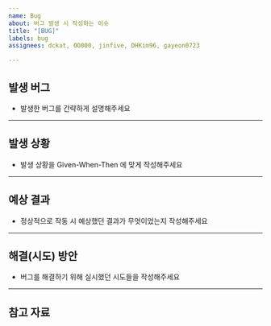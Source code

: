 ```yaml
---
name: Bug
about: 버그 발생 시 작성하는 이슈
title: "[BUG]"
labels: bug
assignees: dckat, 0O000, jinfive, DHKim96, gayeon0723

---
```


## 발생 버그
 - 발생한 버그를 간략하게 설명해주세요

***
## 발생 상황
 - 발생 상황을 Given-When-Then 에 맞게 작성해주세요

***
## 예상 결과
 - 정상적으로 작동 시 예상했던 결과가 무엇이었는지 작성해주세요

***
## 해결(시도) 방안
 - 버그를 해결하기 위해 실시했던 시도들을 작성해주세요

***
## 참고 자료
